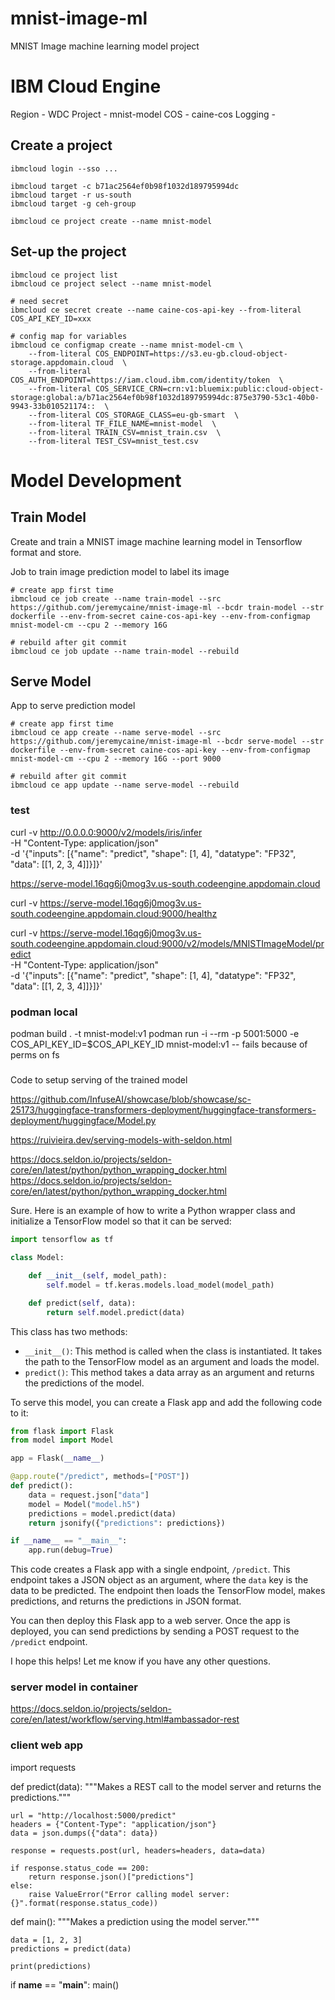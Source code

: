 # mnist-image-ml
MNIST Image machine learning model project


# IBM Cloud Engine
Region - WDC
Project - mnist-model
COS - caine-cos
Logging - 

## Create a project
```
ibmcloud login --sso ...

ibmcloud target -c b71ac2564ef0b98f1032d189795994dc
ibmcloud target -r us-south
ibmcloud target -g ceh-group

ibmcloud ce project create --name mnist-model
```

## Set-up the project
```
ibmcloud ce project list
ibmcloud ce project select --name mnist-model

# need secret
ibmcloud ce secret create --name caine-cos-api-key --from-literal COS_API_KEY_ID=xxx

# config map for variables
ibmcloud ce configmap create --name mnist-model-cm \
    --from-literal COS_ENDPOINT=https://s3.eu-gb.cloud-object-storage.appdomain.cloud  \
    --from-literal COS_AUTH_ENDPOINT=https://iam.cloud.ibm.com/identity/token  \
    --from-literal COS_SERVICE_CRN=crn:v1:bluemix:public:cloud-object-storage:global:a/b71ac2564ef0b98f1032d189795994dc:875e3790-53c1-40b0-9943-33b010521174::  \
    --from-literal COS_STORAGE_CLASS=eu-gb-smart  \
    --from-literal TF_FILE_NAME=mnist-model  \
    --from-literal TRAIN_CSV=mnist_train.csv  \
    --from-literal TEST_CSV=mnist_test.csv
```

# Model Development

## Train Model
Create and train a MNIST image machine learning model in Tensorflow format and store.

Job to train image prediction model to label its image
```
# create app first time
ibmcloud ce job create --name train-model --src https://github.com/jeremycaine/mnist-image-ml --bcdr train-model --str dockerfile --env-from-secret caine-cos-api-key --env-from-configmap mnist-model-cm --cpu 2 --memory 16G

# rebuild after git commit
ibmcloud ce job update --name train-model --rebuild
```

## Serve Model
App to serve prediction model 
```
# create app first time
ibmcloud ce app create --name serve-model --src https://github.com/jeremycaine/mnist-image-ml --bcdr serve-model --str dockerfile --env-from-secret caine-cos-api-key --env-from-configmap mnist-model-cm --cpu 2 --memory 16G --port 9000

# rebuild after git commit
ibmcloud ce app update --name serve-model --rebuild
```

### test
curl -v http://0.0.0.0:9000/v2/models/iris/infer \
        -H "Content-Type: application/json" \
        -d '{"inputs": [{"name": "predict", "shape": [1, 4], "datatype": "FP32", "data": [[1, 2, 3, 4]]}]}'

https://serve-model.16qg6j0mog3v.us-south.codeengine.appdomain.cloud

curl -v https://serve-model.16qg6j0mog3v.us-south.codeengine.appdomain.cloud:9000/healthz

curl -v https://serve-model.16qg6j0mog3v.us-south.codeengine.appdomain.cloud:9000/v2/models/MNISTImageModel/predict \
        -H "Content-Type: application/json" \
        -d '{"inputs": [{"name": "predict", "shape": [1, 4], "datatype": "FP32", "data": [[1, 2, 3, 4]]}]}'

### podman local
podman build . -t mnist-model:v1
podman run -i --rm -p 5001:5000 -e COS_API_KEY_ID=$COS_API_KEY_ID mnist-model:v1
-- fails because of perms on fs

#####
Code to setup serving of the trained model

https://github.com/InfuseAI/showcase/blob/showcase/sc-25173/huggingface-transformers-deployment/huggingface-transformers-deployment/huggingface/Model.py

https://ruivieira.dev/serving-models-with-seldon.html

https://docs.seldon.io/projects/seldon-core/en/latest/python/python_wrapping_docker.html
https://docs.seldon.io/projects/seldon-core/en/latest/python/python_wrapping_docker.html 


Sure. Here is an example of how to write a Python wrapper class and initialize a TensorFlow model so that it can be served:

```python
import tensorflow as tf

class Model:

    def __init__(self, model_path):
        self.model = tf.keras.models.load_model(model_path)

    def predict(self, data):
        return self.model.predict(data)

```

This class has two methods:

* `__init__()`: This method is called when the class is instantiated. It takes the path to the TensorFlow model as an argument and loads the model.
* `predict()`: This method takes a data array as an argument and returns the predictions of the model.

To serve this model, you can create a Flask app and add the following code to it:

```python
from flask import Flask
from model import Model

app = Flask(__name__)

@app.route("/predict", methods=["POST"])
def predict():
    data = request.json["data"]
    model = Model("model.h5")
    predictions = model.predict(data)
    return jsonify({"predictions": predictions})

if __name__ == "__main__":
    app.run(debug=True)
```

This code creates a Flask app with a single endpoint, `/predict`. This endpoint takes a JSON object as an argument, where the `data` key is the data to be predicted. The endpoint then loads the TensorFlow model, makes predictions, and returns the predictions in JSON format.

You can then deploy this Flask app to a web server. Once the app is deployed, you can send predictions by sending a POST request to the `/predict` endpoint.

I hope this helps! Let me know if you have any other questions.

### server model in container
https://docs.seldon.io/projects/seldon-core/en/latest/workflow/serving.html#ambassador-rest 

### client web app
import requests

def predict(data):
    """Makes a REST call to the model server and returns the predictions."""

    url = "http://localhost:5000/predict"
    headers = {"Content-Type": "application/json"}
    data = json.dumps({"data": data})

    response = requests.post(url, headers=headers, data=data)

    if response.status_code == 200:
        return response.json()["predictions"]
    else:
        raise ValueError("Error calling model server: {}".format(response.status_code))

def main():
    """Makes a prediction using the model server."""

    data = [1, 2, 3]
    predictions = predict(data)

    print(predictions)

if __name__ == "__main__":
    main()




